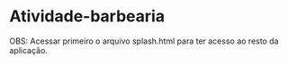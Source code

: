 # Atividade-barbearia

OBS: Acessar primeiro o arquivo splash.html para ter acesso ao resto da aplicação.
